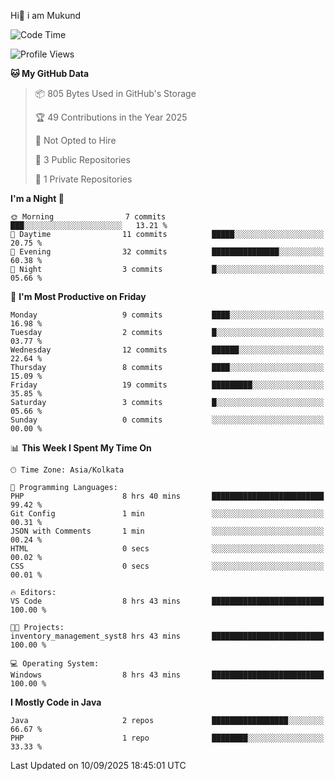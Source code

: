   Hi👋 i am Mukund
<!--
**MukundAkabari/MukundAkabari** is a ✨ _special_ ✨ repository because its `README.md` (this file) appears on your GitHub profile.

Here are some ideas to get you started:

- 🔭 I’m currently working Java
- 🌱 I’m currently learning Sping booy ,Java  ...

<!--START_SECTION:waka-->
![Code Time](http://img.shields.io/badge/Code%20Time-71%20hrs%2045%20mins-blue)

![Profile Views](http://img.shields.io/badge/Profile%20Views-4-blue)

**🐱 My GitHub Data** 

> 📦 805 Bytes Used in GitHub's Storage 
 > 
> 🏆 49 Contributions in the Year 2025
 > 
> 🚫 Not Opted to Hire
 > 
> 📜 3 Public Repositories 
 > 
> 🔑 1 Private Repositories 
 > 
**I'm a Night 🦉** 

```text
🌞 Morning                7 commits           ███░░░░░░░░░░░░░░░░░░░░░░   13.21 % 
🌆 Daytime                11 commits          █████░░░░░░░░░░░░░░░░░░░░   20.75 % 
🌃 Evening                32 commits          ███████████████░░░░░░░░░░   60.38 % 
🌙 Night                  3 commits           █░░░░░░░░░░░░░░░░░░░░░░░░   05.66 % 
```
📅 **I'm Most Productive on Friday** 

```text
Monday                   9 commits           ████░░░░░░░░░░░░░░░░░░░░░   16.98 % 
Tuesday                  2 commits           █░░░░░░░░░░░░░░░░░░░░░░░░   03.77 % 
Wednesday                12 commits          ██████░░░░░░░░░░░░░░░░░░░   22.64 % 
Thursday                 8 commits           ████░░░░░░░░░░░░░░░░░░░░░   15.09 % 
Friday                   19 commits          █████████░░░░░░░░░░░░░░░░   35.85 % 
Saturday                 3 commits           █░░░░░░░░░░░░░░░░░░░░░░░░   05.66 % 
Sunday                   0 commits           ░░░░░░░░░░░░░░░░░░░░░░░░░   00.00 % 
```


📊 **This Week I Spent My Time On** 

```text
🕑︎ Time Zone: Asia/Kolkata

💬 Programming Languages: 
PHP                      8 hrs 40 mins       █████████████████████████   99.42 % 
Git Config               1 min               ░░░░░░░░░░░░░░░░░░░░░░░░░   00.31 % 
JSON with Comments       1 min               ░░░░░░░░░░░░░░░░░░░░░░░░░   00.24 % 
HTML                     0 secs              ░░░░░░░░░░░░░░░░░░░░░░░░░   00.02 % 
CSS                      0 secs              ░░░░░░░░░░░░░░░░░░░░░░░░░   00.01 % 

🔥 Editors: 
VS Code                  8 hrs 43 mins       █████████████████████████   100.00 % 

🐱‍💻 Projects: 
inventory_management_syst8 hrs 43 mins       █████████████████████████   100.00 % 

💻 Operating System: 
Windows                  8 hrs 43 mins       █████████████████████████   100.00 % 
```

**I Mostly Code in Java** 

```text
Java                     2 repos             █████████████████░░░░░░░░   66.67 % 
PHP                      1 repo              ████████░░░░░░░░░░░░░░░░░   33.33 % 
```




 Last Updated on 10/09/2025 18:45:01 UTC
<!--END_SECTION:waka-->
